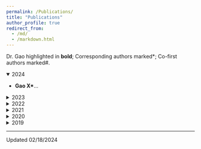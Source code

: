 ```yaml
---
permalink: /Publications/
title: "Publications"
author_profile: true
redirect_from: 
  - /md/
  - /markdown.html
---
```


<style>
  details summary::-webkit-details-marker {
    list-style-type: circle;
  }
</style>

Dr. Gao highlighted in **bold**; Corresponding authors marked*; Co-first authors marked#.

<details open>
  <summary>2024</summary>
<ul>
  <li><strong>Gao X*</strong>...</li>
</ul>
</details>

<details>
  <summary>2023</summary>
<ul>
  <li><strong>Gao X*</strong>, Tong G, Jiang M, Huang N, Zheng Y, Belsky D*, Huang T. Accelerated biological aging and risk of depression and anxiety: evidence from 424,299 UK Biobank participants. Nature Communications, 2023. <a href="https://www.nature.com/articles/s41467-023-38013-7">Read</a></li>
  <li><strong>Gao X*</strong>, Jiang M, Huang N, Guo X, Huang T. Long-Term Air Pollution, Genetic Susceptibility, and the Risk of Depression and Anxiety: A Prospective Study in the UK Biobank Cohort. Environmental Health Perspectives, 2023. <a href="https://pubmed.ncbi.nlm.nih.gov/36598457/">Read</a></li>
  <li><strong>Gao X*</strong>, Tian S, Huang N, Sun G, Huang T. Associations of daily sedentary behavior, physical activity, and sleep with irritable bowel syndrome: a prospective analysis of 362,193 participants. Journal of Sport and Health Science, 2023. <a href="https://pubmed.ncbi.nlm.nih.gov/36801455/">Read</a></li>
</ul>
</details>

<details>
  <summary>2022</summary>
  <ul>
    <li><strong>Gao X#</strong>, Huang J#, Cardenas A, Zhao Y, Sun Y, Wang J, Xue L, Baccarelli AA, Guo X, Zhang L, Wu S. Short-Term Exposure of PM2.5 and Epigenetic Aging: A Quasi-Experimental Study. Environmental Science & Technology, 2022. <a href="https://pubs.acs.org/doi/10.1021/acs.est.2c05534">Read</a></li>
    <li><strong>Gao X*</strong>, Huang N, Jiang M, Holleczek B, Schöttker B, Huang T, Brenner H. Mortality and morbidity risk prediction for older former smokers based on a score of smoking history: evidence from UK Biobank and ESTHER cohorts. Age and Ageing, 2022, afac154. <a href="https://pubmed.ncbi.nlm.nih.gov/35780433/">Read</a></li>
    <li><strong>Gao X*</strong>, Huang N, Guo X, Huang T. Role of sleep quality in the acceleration of biological aging and its potential for preventive interaction on air pollution insults: Findings from the UK Biobank cohort. Aging cell, 2022, e13610. <a href="https://pubmed.ncbi.nlm.nih.gov/35421261/">Read</a></li>
  </ul>
</details>

<details>
  <summary>2021</summary>
  <ul>
    <li><strong>Gao X*</strong>, Coull B, Lin X, Vokonas P, Spiro A III, Hou L, Schwartz J, Baccarelli AA. Short-term air pollution, cognitive performance and nonsteroidal anti-inflammatory drug use in the Veterans Affairs Normative Aging Study. Nature Aging. 2021. <a href="https://www.nature.com/articles/s43587-021-00060-4">Read</a></li>
    <li><strong>Gao X*</strong>, Koutrakis P, Coull B, Lin X, Vokonas P, Schwartz J, Baccarelli AA. Short-term exposure to PM2.5 components and renal health: findings from the Veterans Affairs Normative Aging Study. Journal of Hazardous Materials. 2021. <a href="https://pubmed.ncbi.nlm.nih.gov/34252666/">Read</a></li>
  </ul>
</details>

<details>
  <summary>2020</summary>
  <ul>
    <li><strong>Gao X*</strong>, Coull B, Lin X, Vokonas P, Sparrow D, Hou L, DeMeo D, Litonjua A, Schwartz J, Baccarelli AA. Association of Neutrophil to Lymphocyte Ratio with Reduced Pulmonary Function in a 30-Year Longitudinal Study of US Veterans. JAMA Network Open. 2020; 3:e2010350. <a href="https://jamanetwork.com/journals/jamanetworkopen/fullarticle/2768234">Read</a></li>
    <li><strong>Gao X*</strong>, Coull B, Lin X, Vokonas P, Schwartz J, Baccarelli AA. Nonsteroidal anti-inflammatory drugs modify the effect of short-term air pollution on lung function. American Journal of Respiratory and Critical Care Medicine. 2020; 201(3):374-8. <a href="https://pubmed.ncbi.nlm.nih.gov/31553629/">Read</a></li>
  </ul>
</details>

<details>
  <summary>2019</summary>
  <ul>
    <li><strong>Gao X*</strong>, Colicino E, Shen J, Just AC, Nwanaji-Enwerem JC, Wang C, Coull B, Lin X, Vokonas P, Zheng Y, Hou L, Schwartz J, Baccarelli AA. Comparative validation of an epigenetic mortality risk score with three aging biomarkers for predicting mortality risks among older adult males. International Journal of Epidemiology. 2019; 48, 1958-1971. <a href="https://pubmed.ncbi.nlm.nih.gov/31038702/">Read</a></li>
    <li><strong>Gao X*</strong>, Gào X, Zhang Y, Holleczek B, Schöttker B, Brenner H. Oxidative stress and epigenetic mortality risk score: associations with all-cause mortality among elderly people. European Journal of Epidemiology. 2019; 451-462. <a href="https://pubmed.ncbi.nlm.nih.gov/30771035/">Read</a></li>
    <li><strong>Gao X*</strong>, Koutrakis P, Blomberg A, Coull B, Vokonas P, Schwartz J, Baccarelli AA. Short-term ambient particle radioactivity level and renal function in older men: Insight from the Normative Aging Study. Environment International. 2019; 131, 105018-25. <a href="https://pubmed.ncbi.nlm.nih.gov/31336254/">Read</a></li>
  </ul>
</details>

---
Updated 02/18/2024
